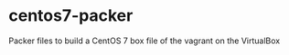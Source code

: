 centos7-packer
==============

Packer files to build a CentOS 7 box file of the vagrant on the VirtualBox 
